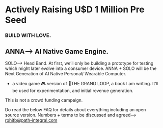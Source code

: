# Actively Raising U$D 1 Million Pre Seed

### BUILD WITH LOVE.

## ANNA—> AI Native Game Engine.

SOLO—> Head Band. At first, we’ll only be building a prototype for testing which might later evolve into a consumer device.
ANNA + SOLO will be the Next Generation of AI Native Personal/ Wearable Computer.

+ a video game 🎮 version of 🍦THE GRAND LOOP, a book I am writing. It’ll be used for experimentation, and initial revenue generation.

This is not a crowd funding campaign.

Do read the below FAQ for details about everything including an open source version. Numbers + terms to be discussed and agreed—> rohitb@path-integral.com
